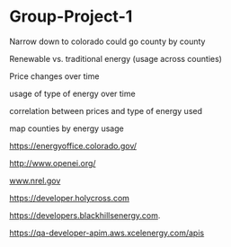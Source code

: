 # Group-Project-1


Narrow down to colorado
could go county by county 

Renewable vs. traditional energy (usage across counties)

Price changes over time

usage of type of energy over time

correlation between prices and type of energy used

map counties by energy usage

https://energyoffice.colorado.gov/

http://www.openei.org/


www.nrel.gov

https://developer.holycross.com

https://developers.blackhillsenergy.com.

https://qa-developer-apim.aws.xcelenergy.com/apis
